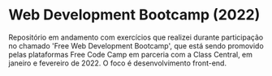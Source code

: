 # Web Development Bootcamp (2022)
 Repositório em andamento com exercícios que realizei durante participação no chamado 'Free Web Development Bootcamp', que está sendo promovido pelas plataformas Free Code Camp em parceria com a Class Central, em janeiro e fevereiro de 2022. O foco é desenvolvimento front-end.
